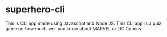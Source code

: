 # superhero-cli

This is CLI app made using Javascript and Node JS.
This CLI app is a quiz game on how much well you know about MARVEL or DC Comics.

